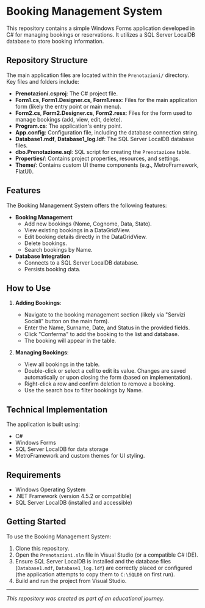 # Booking Management System

This repository contains a simple Windows Forms application developed in C# for managing bookings or reservations. It utilizes a SQL Server LocalDB database to store booking information.

## Repository Structure

The main application files are located within the `Prenotazioni/` directory. Key files and folders include:

-   **Prenotazioni.csproj**: The C# project file.
-   **Form1.cs**, **Form1.Designer.cs**, **Form1.resx**: Files for the main application form (likely the entry point or main menu).
-   **Form2.cs**, **Form2.Designer.cs**, **Form2.resx**: Files for the form used to manage bookings (add, view, edit, delete).
-   **Program.cs**: The application's entry point.
-   **App.config**: Configuration file, including the database connection string.
-   **Database1.mdf**, **Database1_log.ldf**: The SQL Server LocalDB database files.
-   **dbo.Prenotazione.sql**: SQL script for creating the `Prenotazione` table.
-   **Properties/**: Contains project properties, resources, and settings.
-   **Theme/**: Contains custom UI theme components (e.g., MetroFramework, FlatUI).

## Features

The Booking Management System offers the following features:

-   **Booking Management**
    -   Add new bookings (Nome, Cognome, Data, Stato).
    -   View existing bookings in a DataGridView.
    -   Edit booking details directly in the DataGridView.
    -   Delete bookings.
    -   Search bookings by Name.
-   **Database Integration**
    -   Connects to a SQL Server LocalDB database.
    -   Persists booking data.

## How to Use

1.  **Adding Bookings**:
    -   Navigate to the booking management section (likely via "Servizi Sociali" button on the main form).
    -   Enter the Name, Surname, Date, and Status in the provided fields.
    -   Click "Conferma" to add the booking to the list and database.
    -   The booking will appear in the table.

2.  **Managing Bookings**:
    -   View all bookings in the table.
    -   Double-click or select a cell to edit its value. Changes are saved automatically or upon closing the form (based on implementation).
    -   Right-click a row and confirm deletion to remove a booking.
    -   Use the search box to filter bookings by Name.

## Technical Implementation

The application is built using:
-   C#
-   Windows Forms
-   SQL Server LocalDB for data storage
-   MetroFramework and custom themes for UI styling.

## Requirements

-   Windows Operating System
-   .NET Framework (version 4.5.2 or compatible)
-   SQL Server LocalDB (installed and accessible)

## Getting Started

To use the Booking Management System:

1.  Clone this repository.
2.  Open the `Prenotazioni.sln` file in Visual Studio (or a compatible C# IDE).
3.  Ensure SQL Server LocalDB is installed and the database files (`Database1.mdf`, `Database1_log.ldf`) are correctly placed or configured (the application attempts to copy them to `C:\SQLDB` on first run).
4.  Build and run the project from Visual Studio.

---

*This repository was created as part of an educational journey.*